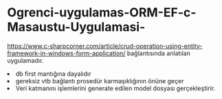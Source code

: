 # Ogrenci-uygulamas-ORM-EF-c-Masaustu-Uygulamasi-
https://www.c-sharpcorner.com/article/crud-operation-using-entity-framework-in-windows-form-application/ bağlantısında anlatılan uygulamadır.
<li>db first mantığına dayalıdır</li>
<li>gereksiz vtb bağlantı prosedür karmaşıklığının önüne geçer</li>
<li>Veri katmanını işlemlerini generate edilen model dosyası gerçekleştirir.</li>

